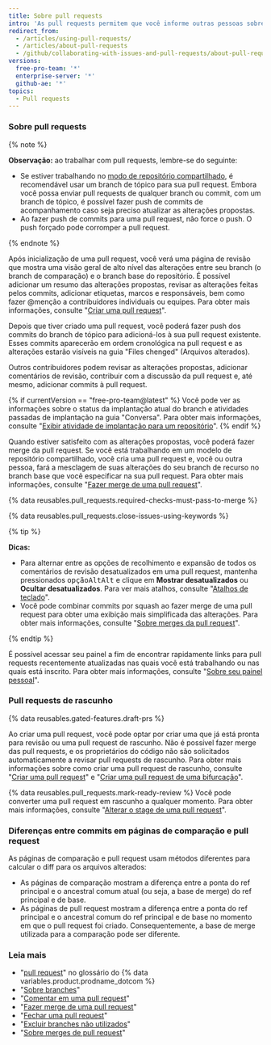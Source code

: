 ```yaml
---
title: Sobre pull requests
intro: 'As pull requests permitem que você informe outras pessoas sobre as alterações das quais você fez push para um branch em um repositório no {% data variables.product.product_name %}. Depois que uma pull request é aberta, você pode discutir e revisar as possíveis alterações com colaboradores e adicionar commits de acompanhamento antes que as alterações sofram merge no branch base.'
redirect_from:
  - /articles/using-pull-requests/
  - /articles/about-pull-requests
  - /github/collaborating-with-issues-and-pull-requests/about-pull-requests
versions:
  free-pro-team: '*'
  enterprise-server: '*'
  github-ae: '*'
topics:
  - Pull requests
---
```

### Sobre pull requests

{% note %}

**Observação:** ao trabalhar com pull requests, lembre-se do seguinte:
* Se estiver trabalhando no [modo de repositório compartilhado](/articles/about-collaborative-development-models), é recomendável usar um branch de tópico para sua pull request. Embora você possa enviar pull requests de qualquer branch ou commit, com um branch de tópico, é possível fazer push de commits de acompanhamento caso seja preciso atualizar as alterações propostas.
* Ao fazer push de commits para uma pull request, não force o push. O push forçado pode corromper a pull request.

{% endnote %}

Após inicialização de uma pull request, você verá uma página de revisão que mostra uma visão geral de alto nível das alterações entre seu branch (o branch de comparação) e o branch base do repositório. É possível adicionar um resumo das alterações propostas, revisar as alterações feitas pelos commits, adicionar etiquetas, marcos e responsáveis, bem como fazer @menção a contribuidores individuais ou equipes. Para obter mais informações, consulte "[Criar uma pull request](/articles/creating-a-pull-request)".

Depois que tiver criado uma pull request, você poderá fazer push dos commits do branch de tópico para adicioná-los à sua pull request existente. Esses commits aparecerão em ordem cronológica na pull request e as alterações estarão visíveis na guia "Files chenged" (Arquivos alterados).

Outros contribuidores podem revisar as alterações propostas, adicionar comentários de revisão, contribuir com a discussão da pull request e, até mesmo, adicionar commits à pull request.

{% if currentVersion == "free-pro-team@latest" %}
Você pode ver as informações sobre o status da implantação atual do branch e atividades passadas de implantação na guia "Conversa". Para obter mais informações, consulte "[Exibir atividade de implantação para um repositório](/articles/viewing-deployment-activity-for-your-repository)".
{% endif %}

Quando estiver satisfeito com as alterações propostas, você poderá fazer merge da pull request. Se você está trabalhando em um modelo de repositório compartilhado, você cria uma pull request e, você ou outra pessoa, fará a mesclagem de suas alterações do seu branch de recurso no branch base que você especificar na sua pull request. Para obter mais informações, consulte "[Fazer merge de uma pull request](/articles/merging-a-pull-request)".

{% data reusables.pull_requests.required-checks-must-pass-to-merge %}

{% data reusables.pull_requests.close-issues-using-keywords %}

{% tip %}

**Dicas:**
- Para alternar entre as opções de recolhimento e expansão de todos os comentários de revisão desatualizados em uma pull request, mantenha pressionados <span class="platform-mac"><kbd>opção</kbd></span><span class="platform-linux"><kbd>Alt</kbd></span><span class="platform-windows"><kbd>Alt</kbd></span> e clique em **Mostrar desatualizados** ou **Ocultar desatualizados**. Para ver mais atalhos, consulte "[Atalhos de teclado](/articles/keyboard-shortcuts)".
- Você pode combinar commits por squash ao fazer merge de uma pull request para obter uma exibição mais simplificada das alterações. Para obter mais informações, consulte "[Sobre merges da pull request](/articles/about-pull-request-merges)".

{% endtip %}

É possível acessar seu painel a fim de encontrar rapidamente links para pull requests recentemente atualizadas nas quais você está trabalhando ou nas quais está inscrito. Para obter mais informações, consulte "[Sobre seu painel pessoal](/articles/about-your-personal-dashboard)".

### Pull requests de rascunho

{% data reusables.gated-features.draft-prs %}

Ao criar uma pull request, você pode optar por criar uma que já está pronta para revisão ou uma pull request de rascunho. Não é possível fazer merge das pull requests, e os proprietários do código não são solicitados automaticamente a revisar pull requests de rascunho. Para obter mais informações sobre como criar uma pull request de rascunho, consulte "[Criar uma pull request](/articles/creating-a-pull-request)" e "[Criar uma pull request de uma bifurcação](/articles/creating-a-pull-request-from-a-fork)".

{% data reusables.pull_requests.mark-ready-review %} Você pode converter uma pull request em rascunho a qualquer momento. Para obter mais informações, consulte "[Alterar o stage de uma pull request](/articles/changing-the-stage-of-a-pull-request)".

### Diferenças entre commits em páginas de comparação e pull request

As páginas de comparação e pull request usam métodos diferentes para calcular o diff para os arquivos alterados:

- As páginas de comparação mostram a diferença entre a ponta do ref principal e o ancestral comum atual (ou seja, a base de merge) do ref principal e de base.
- As páginas de pull request mostram a diferença entre a ponta do ref principal e o ancestral comum do ref principal e de base no momento em que o pull request foi criado. Consequentemente, a base de merge utilizada para a comparação pode ser diferente.

### Leia mais

- "[pull request](/articles/github-glossary/#pull-request)" no glossário do {% data variables.product.prodname_dotcom %}
- "[Sobre branches](/articles/about-branches)"
- "[Comentar em uma pull request](/articles/commenting-on-a-pull-request)"
- "[Fazer merge de uma pull request](/articles/merging-a-pull-request)"
- "[Fechar uma pull request](/articles/closing-a-pull-request)"
- "[Excluir branches não utilizados](/articles/deleting-unused-branches)"
- "[Sobre merges de pull request](/articles/about-pull-request-merges)"
